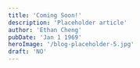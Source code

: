 ```yaml
---
title: 'Coming Soon!'
description: 'Placeholder article'
author: 'Ethan Cheng'
pubDate: 'Jan 1 1969'
heroImage: '/blog-placeholder-5.jpg'
draft: 'NO'
---
```

